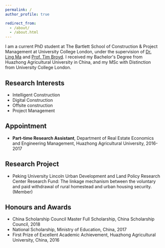 ```yaml
---
permalink: /
author_profile: true

redirect_from: 
  - /about/
  - /about.html
---
```



I am a current PhD student at The Bartlett School of Construction & Project Management at University College London, under the supervision of [Dr. Ling Ma](https://www.ucl.ac.uk/bartlett/construction/people/dr-ling-ma) and [Prof. Tim Broyd](https://www.ucl.ac.uk/bartlett/digital/prof-tim-broyd). I received my Bachelor's Degree from Huazhong Agricultural University in China, and my MSc with Distinction from University College London.

## Research Interests

* Intelligent Construction
* Digital Construction
* Offsite construction
* Project Management

## Appointment

* **Part-time Research Assistant**, Department of Real Estate Economics and Engineering Management, Huazhong Agricultural University, 2016-2017

## Research Project

* Peking University Lincoln Urban Development and Land Policy Research Center Research Fund: The linkage mechanism between the voluntary and paid withdrawal of rural homestead and urban housing security. (Member)

## Honours and Awards

* China Scholarship Council Master Full Scholarship, China Scholarship Council, 2018
* National Scholarship, Ministry of Education, China, 2017
* First Prize of Excellent Academic Achievement, Huazhong Agricultural University, China, 2016
